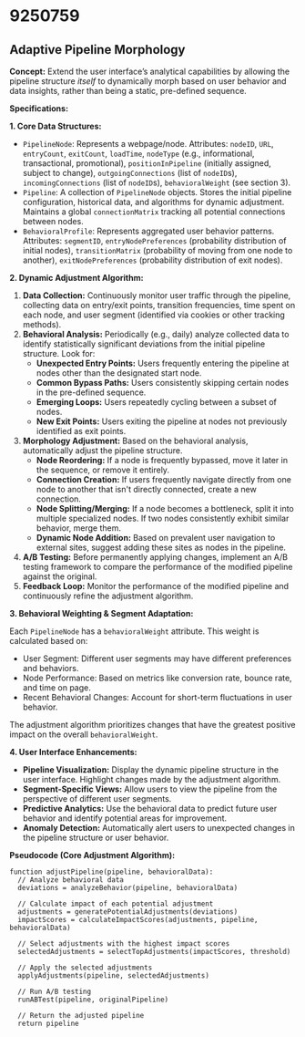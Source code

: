# 9250759

## Adaptive Pipeline Morphology

**Concept:** Extend the user interface’s analytical capabilities by allowing the pipeline structure *itself* to dynamically morph based on user behavior and data insights, rather than being a static, pre-defined sequence.

**Specifications:**

**1. Core Data Structures:**

*   `PipelineNode`: Represents a webpage/node. Attributes: `nodeID`, `URL`, `entryCount`, `exitCount`, `loadTime`, `nodeType` (e.g., informational, transactional, promotional), `positionInPipeline` (initially assigned, subject to change), `outgoingConnections` (list of `nodeID`s), `incomingConnections` (list of `nodeID`s), `behavioralWeight` (see section 3).
*   `Pipeline`: A collection of `PipelineNode` objects.  Stores the initial pipeline configuration, historical data, and algorithms for dynamic adjustment.  Maintains a global `connectionMatrix` tracking all potential connections between nodes.
*   `BehavioralProfile`:  Represents aggregated user behavior patterns.  Attributes: `segmentID`, `entryNodePreferences` (probability distribution of initial nodes), `transitionMatrix` (probability of moving from one node to another), `exitNodePreferences` (probability distribution of exit nodes).

**2.  Dynamic Adjustment Algorithm:**

1.  **Data Collection:** Continuously monitor user traffic through the pipeline, collecting data on entry/exit points, transition frequencies, time spent on each node, and user segment (identified via cookies or other tracking methods).
2.  **Behavioral Analysis:**  Periodically (e.g., daily) analyze collected data to identify statistically significant deviations from the initial pipeline structure.  Look for:
    *   **Unexpected Entry Points:**  Users frequently entering the pipeline at nodes other than the designated start node.
    *   **Common Bypass Paths:**  Users consistently skipping certain nodes in the pre-defined sequence.
    *   **Emerging Loops:**  Users repeatedly cycling between a subset of nodes.
    *   **New Exit Points:**  Users exiting the pipeline at nodes not previously identified as exit points.
3.  **Morphology Adjustment:**  Based on the behavioral analysis, automatically adjust the pipeline structure.
    *   **Node Reordering:**  If a node is frequently bypassed, move it later in the sequence, or remove it entirely.
    *   **Connection Creation:**  If users frequently navigate directly from one node to another that isn't directly connected, create a new connection.
    *   **Node Splitting/Merging:** If a node becomes a bottleneck, split it into multiple specialized nodes. If two nodes consistently exhibit similar behavior, merge them.
    *    **Dynamic Node Addition:**  Based on prevalent user navigation to external sites, suggest adding these sites as nodes in the pipeline.
4.  **A/B Testing:** Before permanently applying changes, implement an A/B testing framework to compare the performance of the modified pipeline against the original.
5.  **Feedback Loop:**  Monitor the performance of the modified pipeline and continuously refine the adjustment algorithm.

**3. Behavioral Weighting & Segment Adaptation:**

Each `PipelineNode` has a `behavioralWeight` attribute. This weight is calculated based on:

*   User Segment: Different user segments may have different preferences and behaviors.
*   Node Performance:  Based on metrics like conversion rate, bounce rate, and time on page.
*   Recent Behavioral Changes:  Account for short-term fluctuations in user behavior.

The adjustment algorithm prioritizes changes that have the greatest positive impact on the overall `behavioralWeight`.

**4. User Interface Enhancements:**

*   **Pipeline Visualization:** Display the dynamic pipeline structure in the user interface.  Highlight changes made by the adjustment algorithm.
*   **Segment-Specific Views:** Allow users to view the pipeline from the perspective of different user segments.
*   **Predictive Analytics:** Use the behavioral data to predict future user behavior and identify potential areas for improvement.
*   **Anomaly Detection:** Automatically alert users to unexpected changes in the pipeline structure or user behavior.

**Pseudocode (Core Adjustment Algorithm):**

```pseudocode
function adjustPipeline(pipeline, behavioralData):
  // Analyze behavioral data
  deviations = analyzeBehavior(pipeline, behavioralData)

  // Calculate impact of each potential adjustment
  adjustments = generatePotentialAdjustments(deviations)
  impactScores = calculateImpactScores(adjustments, pipeline, behavioralData)

  // Select adjustments with the highest impact scores
  selectedAdjustments = selectTopAdjustments(impactScores, threshold)

  // Apply the selected adjustments
  applyAdjustments(pipeline, selectedAdjustments)

  // Run A/B testing
  runABTest(pipeline, originalPipeline)

  // Return the adjusted pipeline
  return pipeline
```
